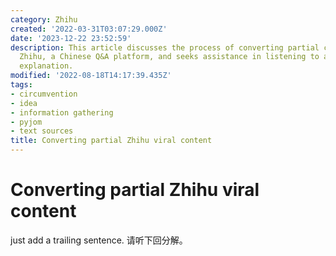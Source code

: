 ```yaml
---
category: Zhihu
created: '2022-03-31T03:07:29.000Z'
date: '2023-12-22 23:52:59'
description: This article discusses the process of converting partial content from
  Zhihu, a Chinese Q&A platform, and seeks assistance in listening to an upcoming
  explanation.
modified: '2022-08-18T14:17:39.435Z'
tags:
- circumvention
- idea
- information gathering
- pyjom
- text sources
title: Converting partial Zhihu viral content
---
```


# Converting partial Zhihu viral content

just add a trailing sentence.
请听下回分解。
